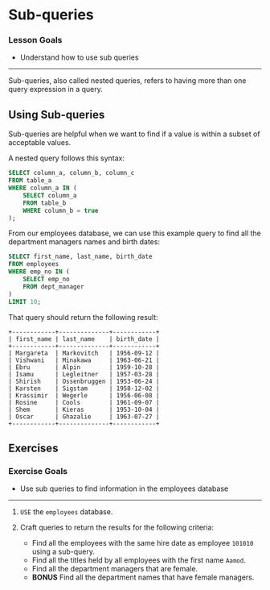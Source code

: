 # Sub-queries

### Lesson Goals

- Understand how to use sub queries

-------------------------------------------------

Sub-queries, also called nested queries, refers to having more than one query expression in a query.

## Using Sub-queries

Sub-queries are helpful when we want to find if a value is within a subset of acceptable values.

A nested query follows this syntax:

~~~sql
SELECT column_a, column_b, column_c
FROM table_a
WHERE column_a IN (
    SELECT column_a
    FROM table_b
    WHERE column_b = true
);
~~~

From our employees database, we can use this example query to find all the department managers names and birth dates:

~~~sql
SELECT first_name, last_name, birth_date
FROM employees
WHERE emp_no IN (
    SELECT emp_no
    FROM dept_manager
)
LIMIT 10;
~~~

That query should return the following result:

~~~
+------------+--------------+------------+
| first_name | last_name    | birth_date |
+------------+--------------+------------+
| Margareta  | Markovitch   | 1956-09-12 |
| Vishwani   | Minakawa     | 1963-06-21 |
| Ebru       | Alpin        | 1959-10-28 |
| Isamu      | Legleitner   | 1957-03-28 |
| Shirish    | Ossenbruggen | 1953-06-24 |
| Karsten    | Sigstam      | 1958-12-02 |
| Krassimir  | Wegerle      | 1956-06-08 |
| Rosine     | Cools        | 1961-09-07 |
| Shem       | Kieras       | 1953-10-04 |
| Oscar      | Ghazalie     | 1963-07-27 |
+------------+--------------+------------+
~~~

## Exercises

### Exercise Goals

- Use sub queries to find information in the employees database

-------------------------------------------------

1. `USE` the `employees` database.

1. Craft queries to return the results for the following criteria:
    - Find all the employees with the same hire date as employee `101010` using a sub-query.
    - Find all the titles held by all employees with the first name `Aamod`.
    - Find all the department managers that are female.
    - **BONUS** Find all the department names that have female managers.

